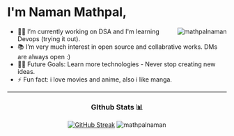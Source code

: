 # I'm Naman Mathpal, 
<img align="right" src="https://komarev.com/ghpvc/?username=mathpalnman&label=Profile%20views&color=0e75b6&style=flat" alt="mathpalnaman" /> 

- 👨‍💻 I’m currently working on DSA and I'm learning Devops (trying it out).
- 📚 I’m very much interest in open source and collabrative works.  DMs are always open :)
- 💪🏼 Future Goals: Learn more technologies - Never stop creating new ideas.
- ⚡ Fun fact: i love movies and anime, also i like manga.




<div align="center">

---
### GIthub Stats 📊

[![GitHub Streak](https://github-readme-streak-stats.herokuapp.com?user=mathpalnaman&theme=github-dark&hide_border=true)](https://git.io/streak-stats)
![mathpalnaman](https://github-readme-stats.vercel.app/api?username=mathpalnaman&show_icons=true&title_color=fff&icon_color=79ff97&text_color=9f9f9f&bg_color=0D1117&hide_border=true&custom_title=Scopophobic's_GitHub_Stats)

</div>

